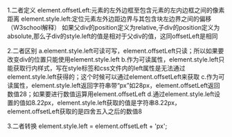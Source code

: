 1.二者定义
  element.offsetLeft:元素的左外边框至包含元素的左内边框之间的像素距离
  element.style.left:定位元素左外边距边界与其包含块左边界之间的偏移（W3school解释）
  如果父div的position定义为relative,子div的position定义为absolute,那么子div的style.left的值是相对于父div的值，这同offsetLeft是相同
  
2.二者区别
  a.element.style.left可读可写，element.offsetLeft只读；所以如果要改变div的位置只能使用element.style.left
  b.作为可读属性，element.style.left只能获取行内样式，写在style标签和css文件内的left属性是无法通过element.style.left获得的；这个时候可以通过element.offsetLeft来获取
  c.作为可读属性，element.style.left返回字符串带“px”如28px，element.offsetLeft返回数值28；如果要进行数值运算用element.offsetLeft
  d.通过element.style.left设置的值如8.22px，element.style.left获取的值是字符串8.22px，element.offsetLeft获取的是四舍五入之后的数值8
  
3.二者转换
  element.style.left = element.offsetLeft + 'px';
